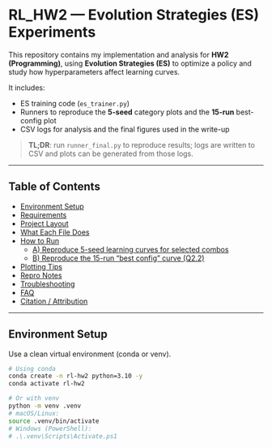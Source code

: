 # RL_HW2 — Evolution Strategies (ES) Experiments

This repository contains my implementation and analysis for **HW2 (Programming)**, using **Evolution Strategies (ES)** to optimize a policy and study how hyperparameters affect learning curves.

It includes:
- ES training code (`es_trainer.py`)
- Runners to reproduce the **5-seed** category plots and the **15-run** best-config plot
- CSV logs for analysis and the final figures used in the write-up

> **TL;DR**: run `runner_final.py` to reproduce results; logs are written to CSV and plots can be generated from those logs.

---

## Table of Contents

- [Environment Setup](#environment-setup)
- [Requirements](#requirements)
- [Project Layout](#project-layout)
- [What Each File Does](#what-each-file-does)
- [How to Run](#how-to-run)
  - [A) Reproduce 5-seed learning curves for selected combos](#a-reproduce-5-seed-learning-curves-for-selected-combos)
  - [B) Reproduce the 15-run “best config” curve (Q2.2)](#b-reproduce-the-15-run-best-config-curve-q22)
- [Plotting Tips](#plotting-tips)
- [Repro Notes](#repro-notes)
- [Troubleshooting](#troubleshooting)
- [FAQ](#faq)
- [Citation / Attribution](#citation--attribution)

---

## Environment Setup

Use a clean virtual environment (conda or venv).

```bash
# Using conda
conda create -n rl-hw2 python=3.10 -y
conda activate rl-hw2

# Or with venv
python -m venv .venv
# macOS/Linux:
source .venv/bin/activate
# Windows (PowerShell):
# .\.venv\Scripts\Activate.ps1

